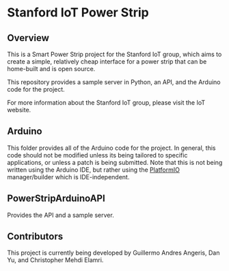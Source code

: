 # Stanford IoT Power Strip

## Overview

This is a Smart Power Strip project for the Stanford IoT group, which aims to create a simple, relatively cheap interface for a power strip that can be home-built and is open source.

This repository provides a sample server in Python, an API, and the Arduino
code for the project.

For more information about the Stanford IoT group, please visit the IoT website.

## Arduino

This folder provides all of the Arduino code for the project. In general, this code should not be modified unless its being tailored to specific applications, or unless a patch is being submitted. Note that this is not being written using the Arduino IDE, but rather using the [PlatformIO](http://platformio.org/) manager/builder which is IDE-independent.

## PowerStripArduinoAPI

Provides the API and a sample server.

## Contributors
This project is currently being developed by Guillermo Andres Angeris, Dan Yu, and Christopher Mehdi Elamri.
